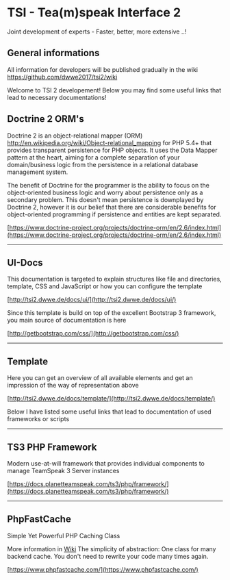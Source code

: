 # TSI - Tea(m)speak Interface 2

Joint development of experts - Faster, better, more extensive ..!

## General informations
All information for developers will be published gradually in the wiki
https://github.com/dwwe2017/tsi2/wiki

Welcome to TSI 2 developement! Below you may find some useful links that lead to necessary documentations!

## Doctrine 2 ORM's

Doctrine 2 is an object-relational mapper (ORM) <http://en.wikipedia.org/wiki/Object-relational_mapping> for PHP 5.4+ that provides transparent persistence for PHP objects. It uses the Data Mapper pattern at the heart, aiming for a complete separation of your domain/business logic from the persistence in a relational database management system.

The benefit of Doctrine for the programmer is the ability to focus on the object-oriented business logic and worry about persistence only as a secondary problem. This doesn't mean persistence is downplayed by Doctrine 2, however it is our belief that there are considerable benefits for object-oriented programming if persistence and entities are kept separated.

[https://www.doctrine-project.org/projects/doctrine-orm/en/2.6/index.html](https://www.doctrine-project.org/projects/doctrine-orm/en/2.6/index.html)

***

## UI-Docs

This documentation is targeted to explain structures like file and directories, template, 
CSS and JavaScript or how you can configure the template

[http://tsi2.dwwe.de/docs/ui/](http://tsi2.dwwe.de/docs/ui/)

Since this template is build on top of the excellent Bootstrap 3 framework, you main source of documentation is here 

[http://getbootstrap.com/css/](http://getbootstrap.com/css/)

***

## Template

Here you can get an overview of all available elements and get an impression of the way of representation above

[http://tsi2.dwwe.de/docs/template/](http://tsi2.dwwe.de/docs/template/)

Below I have listed some useful links that lead to documentation of used frameworks or scripts

***

## TS3 PHP Framework

Modern use-at-will framework that provides individual components to manage TeamSpeak 3 Server instances

[https://docs.planetteamspeak.com/ts3/php/framework/](https://docs.planetteamspeak.com/ts3/php/framework/)

***

## PhpFastCache

Simple Yet Powerful PHP Caching Class

More information in [Wiki](https://github.com/PHPSocialNetwork/phpfastcache/wiki) The simplicity of abstraction: One class for many backend cache. You don't need to rewrite your code many times again.

[https://www.phpfastcache.com/](https://www.phpfastcache.com/)

